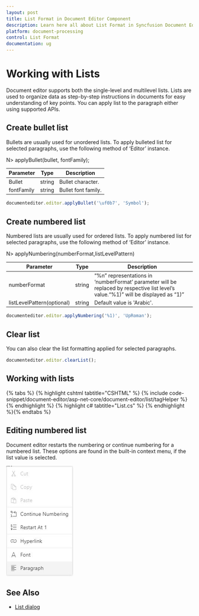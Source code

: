 ```yaml
---
layout: post
title: List Format in Document Editor Component
description: Learn here all about List Format in Syncfusion Document Editor component of Syncfusion Essential JS 2 and more.
platform: document-processing
control: List Format
documentation: ug
---
```



# Working with Lists

Document editor supports both the single-level and multilevel lists. Lists are used to organize data as step-by-step instructions in documents for easy understanding of key points. You can apply list to the paragraph either using supported APIs.

## Create bullet list

Bullets are usually used for unordered lists. To apply bulleted list for selected paragraphs, use the following method of ‘Editor’ instance.

N> applyBullet(bullet, fontFamily);

|Parameter|Type|Description|
|---------|----|-----------|
|Bullet|string|Bullet character.|
|fontFamily|string|Bullet font family.|

```typescript
documenteditor.editor.applyBullet('\uf0b7', 'Symbol');
```

## Create numbered list

Numbered lists are usually used for ordered lists. To apply numbered list for selected paragraphs, use the following method of ‘Editor’ instance.

N> applyNumbering(numberFormat,listLevelPattern)

|Parameter|Type|Description|
|---------|----|-----------|
|numberFormat|string|“%n” representations in ‘numberFormat’ parameter will be replaced by respective list level’s value.“%1)” will be displayed as “1)”|
|listLevelPattern(optional)|string|Default value is 'Arabic'.|

```typescript
documenteditor.editor.applyNumbering('%1)', 'UpRoman');
```

## Clear list

You can also clear the list formatting applied for selected paragraphs.

```typescript
documenteditor.editor.clearList();
```

## Working with lists


{% tabs %}
{% highlight cshtml tabtitle="CSHTML" %}
{% include code-snippet/document-editor/asp-net-core/document-editor/list/tagHelper %}
{% endhighlight %}
{% highlight c# tabtitle="List.cs" %}
{% endhighlight %}{% endtabs %}



## Editing numbered list

Document editor restarts the numbering or continue numbering for a numbered list. These options are found in the built-in context menu, if the list value is selected.

![Image](images/list.JPG)

## See Also

* [List dialog](../asp-net-core/dialog#list-dialog)
